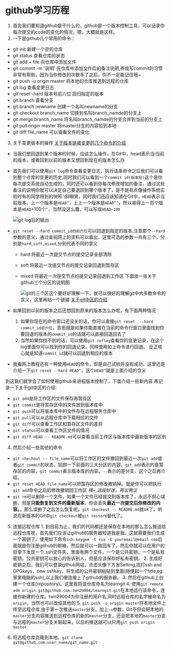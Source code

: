 # github学习历程
1. 首先我们要知道github是干什么的，github是一个版本控制工具，可以记录你每次提交的code的变化的情况，嗯，大概就是这样。
2. 一下是github几个常用的命令：
- git init 新建一个空的仓库
- git status 查看仓库的状态
- git add + file 向仓库中添加文件
- git commit -m '说明' 先仓库中添加文件后的备注说明,养成写commit的习惯非常有帮助，因为当你修改的次数多了之后，你不一定能记住哦~
- git push -u origin master 将本地的仓库推送到远程的仓库
- git log 查看变更日志
- git reset -hard 版本号前六位 回归指定的版本
- git branch 查看分支
- git branch newname 创建一个名叫newname的分支
- git checkout branch_name 切换到名叫branch_namde的分支上
- git merge branch_name 将名叫branch_namde的分支合并到当前的分支上
- git pull origin master 将master分支的内容拉到本地
- git diff file_name 可以查看文件的变化
3. 关于变更版本的操作
[关于版本链接变更的几个命令的介绍](https://www.jianshu.com/p/09dbd8dc7345)
- 当我们想回退到某个版本的时候，应该怎么操作，在Git中，head表示当i当前的版本，或者回到以前的版本又想回到现在的版本怎么办

- 首先我们可以使用`git log`命令查看变更日志，执行该条命令之后我们可以看到整个仓库的变更的历史,同时我们可以看到一个`commit id(版本号)`这个是你每次提交系统自动生成的，同时还可以看到你每次修改增加的备注，通过这些备注的说明你就可以决定自己要退回到哪个版本了，是不是有点像操作系统实验时有的同学用到的快照 \斜眼笑，同时我们还应该知道在Git中，`HEAD`表示当前版本，上一个版本是`HEAD^`，上上一个版本是`HEAD^^`，所以易得上一百个版本是`HEAD`+100个`^`，当然没这么蠢，可以写成`HEAD~100`

    ![git log后的输出](F:\git\learngit\Snipaste_2020-02-18_19-39-08.png)

- `git reset --hard commit_id的前六位`可以回退到指定的版本,注意那个`--hard`参数的意义，通过查阅网上的资料可以看出，这里可选的参数一共有三个，分别是`hard,soft,mixed`,分别代表不同的意义

    * hard 将最近一次提交节点的提交记录全部清除

    * soft 将最近一次提交节点的提交记录回退到暂存区

    * mixed 将最近一次提交节点的提交记录回退到工作区
      下面放一张关于github三个分区的说明图

      ![git的三个区](F:\git\learngit\git的三个区.png)这个要好好理解一下，就可以很好的理解git中大多数命令的含义，这里再贴一个链接
      [关于git中区的介绍](https://www.liaoxuefeng.com/wiki/896043488029600/897271968352576)

- 如果回到以前的版本之后还想回到原来的版本怎么办呢，有下面两种情况
    1.  如果你现在的命令窗口还没关的话，你可以直接`git reset  --hard commit_id前六位`，意思就是如果你能直接在当前的命令行窗口里面找到你要回退的版本的`commit_id`的话就可以直接回退回去了
    2.  当然如果你找不到的话，可以使用`git reflog`查看你的变更记录，在这个log里面你可以找到你的回退记录。同样使用如上命令进行回退。
    反正核心就是知道`commit_id`就可以回退到相应的版本
- 我看网上教程还有一种使用`HEAD`的命令，但是自己试验并没有成功，这里还是介绍一下`git reset --hard HEAD^`，这个`HEAD^`就是上面介绍的含义

到这我们就学会了如何使用github来进程版本控制了，下面介绍一些新内容
再记录一下关于git中区的介绍:
 - `git add`是将工作区的文件保存再暂存区
 - `git commit`是将暂存区中的文件放到版本库中
 - `git push`可以将版本库中的文件存在远程服务仓库中
 - `git pull`可以从远程仓库中下载相应的文件
 - `git diff`可以查看工作区和暂存区文件的差异
 - `git status`可以查看工作区文件的情况
 - `git diff HEAD -- README.md`可以查看当前工作区与版本库中最新版本的区别

 4. 然后介绍一些其他的命令
  - `git chechout -- file_name`可以将工作区的文件撤回到最近一次`git add`或者`git commit`的状态，回顾一下前面的三大分区的内容，`git add`表示的是暂存区的内容，`git commit`表示版本库的内容。`--`表示的是分支，这个之后再介绍。
  - `git reset HEAD file_name`可以把暂存区的修改撤销掉。就是你可以把执行`git add`命令之后的修改撤销回工作区
     *咦~,这段好迷，再议再议*
  - `git rm`可以删除一个文件，如果一个文件已经提交到版本库了，永远不担心误删，但是**只能恢复到文件的最新版本**，你会丢失**最近一次提交后你修改的内容。**，那么误删了之后怎么恢复呢。`git checkout -- README.md`就ok了。听说在新版本的Git中`git checkout`被`git restore`替代了。

  5. 连接远程仓库
    1. 到目前为止，我们的代码都还是保存在本地的那么怎么推送给远程仓库呢，首先我们应该让github的服务器知道我是我，这就需要我们生成一个密钥了。使用如下命令`ssh-keygem -t rsa -C youremail@email.com`后面就是你注册github的邮箱，然后就可以一路回车了，然后你就可以在用户的目录下发现一个.ssh文件夹，里面有两个文件，一个是公共密钥，一个是私有密钥，公共密钥可以放心的告诉别人，但是应该保存好私有密钥。
    2. 生成好密钥之后，我们可以登录github网站，点击头像下方发Setting,找打ssh and GPGkeys，new sshkey，将生成的公共密钥粘贴到里面(随便起一个title,eg:家里电脑的ssh),以上我们便连接上了github的服务器。
    3. 然后在github上创建一个仓库(repository)。这里我将该仓库命名为learngit
    4. 使用`git remote add origin git@github.com:twn29004/learngit.git`在本地运行该命令，连接你新建的仓库。twn29004为你注册的用户名,同时远程仓库的名字被命名为`origin`，当然也可以改成其他的
    5. `git push -u origin master`将本地文件上传至远程仓库,由于第一次推送`master`分支，加上`-u`参数，Git不但会把本地的`master`分支内容推送到远程仓库的新的`master`分支，还会把本地的`master`分支与远程的`master`分支关联起来，以后的推送就可以只用`git push origin master`

6. 将远程仓库克隆到本地。`git clone git@github.com:user_name/git_name.git`
